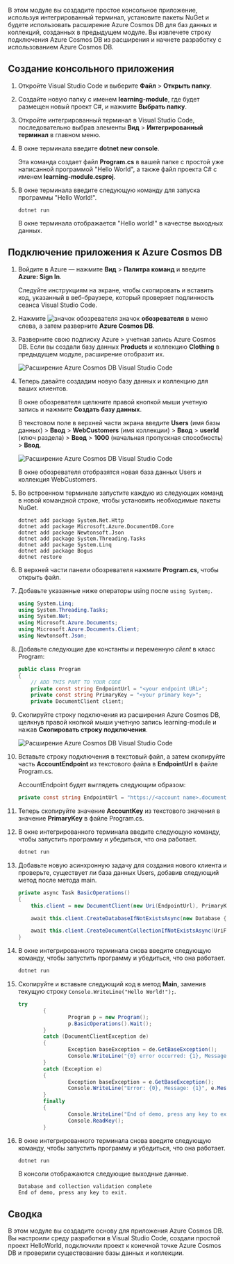 В этом модуле вы создадите простое консольное приложение, используя интегрированный терминал, установите пакеты NuGet и будете использовать расширение Azure Cosmos DB для баз данных и коллекций, созданных в предыдущем модуле. Вы извлечете строку подключения Azure Cosmos DB из расширения и начнете разработку с использованием Azure Cosmos DB. 

## <a name="create-a-console-app"></a>Создание консольного приложения

1. Откройте Visual Studio Code и выберите **Файл** > **Открыть папку**.

2. Создайте новую папку с именем **learning-module**, где будет размещен новый проект C#, и нажмите **Выбрать папку**.

2. Откройте интегрированный терминал в Visual Studio Code, последовательно выбрав элементы **Вид** > **Интегрированный терминал** в главном меню.

3. В окне терминала введите **dotnet new console**.

    Эта команда создает файл **Program.cs** в вашей папке с простой уже написанной программой "Hello World", а также файл проекта C# с именем **learning-module.csproj**.

4. В окне терминала введите следующую команду для запуска программы "Hello World!". 

    ```
    dotnet run
    ```

    В окне терминала отображается "Hello world!" в качестве выходных данных.

## <a name="connect-the-app-to-azure-cosmos-db"></a>Подключение приложения к Azure Cosmos DB

1. Войдите в Azure — нажмите **Вид** > **Палитра команд** и введите **Azure: Sign In**.

    Следуйте инструкциям на экране, чтобы скопировать и вставить код, указанный в веб-браузере, который проверяет подлинность сеанса Visual Studio Code.

2. Нажмите ![значок обозревателя](../media/2-setup/visual-studio-code-explorer-icon.png) значок **обозревателя** в меню слева, а затем разверните **Azure Cosmos DB**.

3. Разверните свою подписку Azure > учетная запись Azure Cosmos DB. Если вы создали базу данных **Products** и коллекцию **Clothing** в предыдущем модуле, расширение отобразит их.

   ![Расширение Azure Cosmos DB Visual Studio Code](../media/2-setup/azure-cosmos-db-vs-code-extension.png) 

4. Теперь давайте создадим новую базу данных и коллекцию для ваших клиентов.

    В окне обозревателя щелкните правой кнопкой мыши учетную запись и нажмите **Создать базу данных**. 
    
    В текстовом поле в верхней части экрана введите **Users** (имя базы данных) > **Ввод** > **WebCustomers** (имя коллекции) >  **Ввод** > **userId** (ключ раздела) > **Ввод** > **1000** (начальная пропускная способность) > **Ввод**.

    ![Расширение Azure Cosmos DB Visual Studio Code](../media/2-setup/vs-code-azure-cosmos-db-extension.gif) <!--Retake on fresh machine without the other subscriptions showing-->

    В окне обозревателя отобразятся новая база данных Users и коллекция WebCustomers.

5. Во встроенном терминале запустите каждую из следующих команд в новой командной строке, чтобы установить необходимые пакеты NuGet.

    ```
    dotnet add package System.Net.Http
    dotnet add package Microsoft.Azure.DocumentDB.Core
    dotnet add package Newtonsoft.Json
    dotnet add package System.Threading.Tasks
    dotnet add package System.Linq
    dotnet add package Bogus
    dotnet restore
    ```

6. В верхней части панели обозревателя нажмите **Program.cs**, чтобы открыть файл.

7. Добавьте указанные ниже операторы using после `using System;`.

    ```csharp
    using System.Linq;
    using System.Threading.Tasks;
    using System.Net;
    using Microsoft.Azure.Documents;
    using Microsoft.Azure.Documents.Client;
    using Newtonsoft.Json;
    ```

8. Добавьте следующие две константы и переменную *client* в класс Program:

    ```csharp
    public class Program
    {
        // ADD THIS PART TO YOUR CODE
        private const string EndpointUrl = "<your endpoint URL>";
        private const string PrimaryKey = "<your primary key>";
        private DocumentClient client;
    ```

    <!--TODO: Use more secure method-->

9. Скопируйте строку подключения из расширения Azure Cosmos DB, щелкнув правой кнопкой мыши учетную запись learning-module и нажав **Скопировать строку подключения**.

    ![Расширение Azure Cosmos DB Visual Studio Code](../media/2-setup/vs-code-copy-connection-string.gif) 

10. Вставьте строку подключения в текстовый файл, а затем скопируйте часть **AccountEndpoint** из текстового файла в **EndpointUrl** в файле Program.cs.

    AccountEndpoint будет выглядеть следующим образом:

    ```csharp
    private const string EndpointUrl = "https://<account name>.documents.azure.com:443/;
    ```

12. Теперь скопируйте значение **AccountKey** из текстового значения в значение **PrimaryKey** в файле Program.cs.

12. В окне интегрированного терминала введите следующую команду, чтобы запустить программу и убедиться, что она работает.

    ```csharp
    dotnet run
    ```

13. Добавьте новую асинхронную задачу для создания нового клиента и проверьте, существует ли база данных Users, добавив следующий метод после метода main.
    
    ```csharp
    private async Task BasicOperations()
    {
        this.client = new DocumentClient(new Uri(EndpointUrl), PrimaryKey);

        await this.client.CreateDatabaseIfNotExistsAsync(new Database { Id = "Users" });

        await this.client.CreateDocumentCollectionIfNotExistsAsync(UriFactory.CreateDatabaseUri("Users"), new DocumentCollection { Id = "WebCustomers" });
    }
    ```

14. В окне интегрированного терминала снова введите следующую команду, чтобы запустить программу и убедиться, что она работает.

    ```csharp
    dotnet run
    ```

15. Скопируйте и вставьте следующий код в метод **Main**, заменив текущую строку `Console.WriteLine("Hello World!");`.

    ```csharp
    try
            {
                    Program p = new Program();
                    p.BasicOperations().Wait();
            }
            catch (DocumentClientException de)
            {
                    Exception baseException = de.GetBaseException();
                    Console.WriteLine("{0} error occurred: {1}, Message: {2}", de.StatusCode, de.Message, baseException.Message);
            }
            catch (Exception e)
            {
                    Exception baseException = e.GetBaseException();
                    Console.WriteLine("Error: {0}, Message: {1}", e.Message, baseException.Message);
            }
            finally
            {
                    Console.WriteLine("End of demo, press any key to exit.");
                    Console.ReadKey();
            }
    ```

16. В окне интегрированного терминала снова введите следующую команду, чтобы запустить программу и убедиться, что она работает.

    ```csharp
    dotnet run
    ```

    В консоли отображаются следующие выходные данные.
    
    ```
    Database and collection validation complete
    End of demo, press any key to exit.
    ```

## <a name="summary"></a>Сводка

В этом модуле вы создадите основу для приложения Azure Cosmos DB. Вы настроили среду разработки в Visual Studio Code, создали простой проект HelloWorld, подключили проект к конечной точке Azure Cosmos DB и проверили существование базы данных и коллекции.